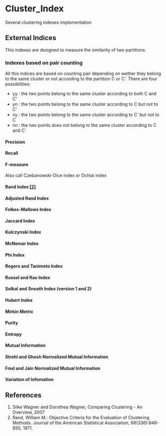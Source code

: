 # Cluster_Index
Several clustering indexes implementation

## External Indices

This indexes are designed to measure the similarity of two partitions.

### Indexes based on pair counting
All this indices are based on counting pair depending on wether they belong to the same cluster or not according to the partition C or C'. There are four possibilities:
  * yy : the two points belong to the same cluster according to both C and C'
  * yn : the two points belong to the same cluster according to C but not to C'
  * ny : the two points belong to the same cluster according to C' but not to C
  * nn : the two points does not belong to the same cluster according to C and C'

#### Precision

#### Recall

#### F-measure
Also call Czebanowski-Dice index or Ochiai index

#### Rand Index [[2]](#references)

#### Adjusted Rand Index

#### Folkes-Mallows Index

#### Jaccard Index

#### Kulczynski Index

#### McNemar Index

#### Phi Index

#### Rogers and Tanimoto Index

#### Russel and Rao Index

#### Solkal and Sneath Index (version 1 and 2)

#### Hubert Index

#### Mirkin Metric

#### Purity

#### Entropy

#### Mutual Information

#### Strehl and Ghosh Normalized Mutual Information

#### Fred and Jain Normalized Mutual Information

#### Variation of Infomation

## References

1. Silke Wagner and Dorothea Wagner, Comparing Clustering - An Overview, 2007
2.  Rand, William M.: Objective Criteria for the Evaluation of Clustering Methods. Journal of the American Statistical Association, 66(336):846-850, 1971.
